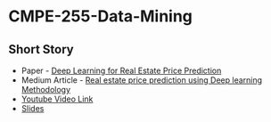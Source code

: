 # CMPE-255-Data-Mining
## Short Story
* Paper - [Deep Learning for Real Estate Price Prediction](https://papers.ssrn.com/sol3/papers.cfm?abstract_id=3393434)
* Medium Article - [Real estate price prediction using Deep learning Methodology](https://medium.com/@krishnajha99/real-estate-price-prediction-using-deep-learning-methodology-f20ec2ea87cf)
* [Youtube Video Link](https://youtu.be/)
* [Slides](https://drive.google.com/file/d/1OPlOFJ2vfQOKH4kYc3799sGnyHcRDuNI/view?usp=sharing)
